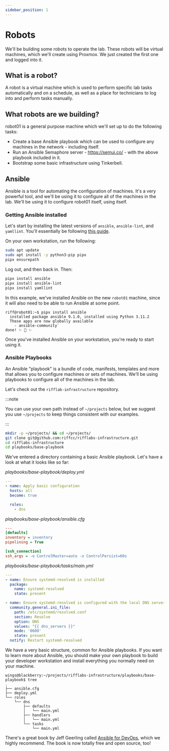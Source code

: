 ```yaml
---
sidebar_position: 1
---
```


# Robots
We'll be building some robots to operate the lab. These robots will be virtual machines, which we'll create using Proxmox. We just created the first one and logged into it.

## What is a robot?
A robot is a virtual machine which is used to perform specific lab tasks automatically and on a schedule, as well as a place for technicians to log into and perform tasks manually.

## What robots are we building?
robot01 is a general purpose machine which we'll set up to do the following tasks:

* Create a base Ansible playbook which can be used to configure any machines in the network - including itself.
* Run an Ansible Semaphore server - https://semui.co/ - with the above playbook included in it.
* Bootstrap some basic infrastructure using Tinkerbell.

## Ansible
Ansible is a tool for automating the configuration of machines. It's a very powerful tool, and we'll be using it to configure all of the machines in the lab. We'll be using it to configure robot01 itself, using itself.

### Getting Ansible installed
Let's start by installing the latest versions of `ansible`, `ansible-lint`, and `yamllint`. You'll essentially be following [this guide](https://docs.ansible.com/ansible/latest/installation_guide/intro_installation.html).

On your own workstation, run the following:

```bash
sudo apt update
sudo apt install -y python3-pip pipx
pipx ensurepath
```

Log out, and then back in. Then:
```bash
pipx install ansible
pipx install ansible-lint
pipx install yamllint
```

In this example, we've installed Ansible on the new `robot01` machine, since it will also need to be able to run Ansible at some point.

```
riff@robot01:~$ pipx install ansible
  installed package ansible 9.1.0, installed using Python 3.11.2
  These apps are now globally available
    - ansible-community`
done! ✨ 🌟 ✨
```

Once you've installed Ansible on your workstation, you're ready to start using it.

### Ansible Playbooks
An Ansible "playbook" is a bundle of code, manifests, templates and more that allows you to configure machines or sets of machines. We'll be using playbooks to configure all of the machines in the lab.

Let's check out the `rifflab-infrastructure` repository.

:::note

You can use your own path instead of `~/projects` below, but we suggest you use `~/projects` to keep things consistent with our examples.

:::

```bash
mkdir -p ~/projects/ && cd ~/projects/
git clone git@github.com:riffcc/rifflabs-infrastructure.git
cd rifflabs-infrastructure
cd playbooks/base-playbook
```

We've entered a directory containing a basic Ansible playbook. Let's have a look at what it looks like so far:

*playbooks/base-playbook/deploy.yml*
```yaml
---
- name: Apply basic configuration
  hosts: all
  become: true

  roles:
    - dns
```

*playbooks/base-playbook/ansible.cfg*
```ini
---
[defaults]
inventory = inventory
pipelining = True

[ssh_connection]
ssh_args = -o ControlMaster=auto -o ControlPersist=60s
```

*playbooks/base-playbook/tasks/main.yml*
```yaml
---
- name: Ensure systemd-resolved is installed
  package:
    name: systemd-resolved
    state: present

- name: Ensure systemd-resolved is configured with the local DNS servers
  community.general.ini_file:
    path: /etc/systemd/resolved.conf
    section: Resolve
    option: DNS
    values: "{{ dns_servers }}"
    mode: '0600'
    state: present
  notify: Restart systemd-resolved
```

We have a very basic structure, common for Ansible playbooks. If you want to learn more about Ansible, you should make your own playbook to build your developer workstation and install everything you normally need on your machine.

```
wings@blackberry:~/projects/rifflabs-infrastructure/playbooks/base-playbook$ tree
.
├── ansible.cfg
├── deploy.yml
└── roles
    └── dns
        ├── defaults
        │   └── main.yml
        ├── handlers
        │   └── main.yml
        └── tasks
            └── main.yml
```

There's a great book by Jeff Geerling called [Ansible for DevOps](https://www.ansiblefordevops.com/), which we highly recommend. The book is now totally free and open source, too!

